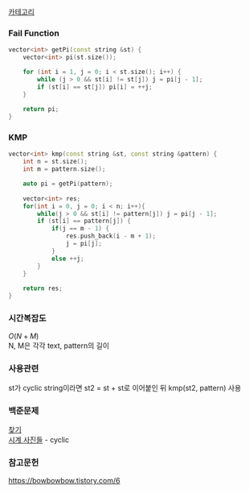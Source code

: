 [카테고리](/README.md)
### Fail Function
```cpp
vector<int> getPi(const string &st) {
    vector<int> pi(st.size());

    for (int i = 1, j = 0; i < st.size(); i++) {
        while (j > 0 && st[i] != st[j]) j = pi[j - 1];
        if (st[i] == st[j]) pi[i] = ++j;
    }
    
    return pi;
}
```
### KMP
```cpp
vector<int> kmp(const string &st, const string &pattern) {
    int n = st.size();
    int m = pattern.size();

    auto pi = getPi(pattern);
    
    vector<int> res;
    for(int i = 0, j = 0; i < n; i++){
        while(j > 0 && st[i] != pattern[j]) j = pi[j - 1];
        if (st[i] == pattern[j]) {
            if(j == m - 1) {
                res.push_back(i - m + 1);
                j = pi[j];
            }
            else ++j;
        }
    }
    
    return res;
}
```
### 시간복잡도 
$O(N+M)$   
N, M은 각각 text, pattern의 길이

### 사용관련
st가 cyclic string이라면 st2 = st + st로 이어붙인 뒤 kmp(st2, pattern) 사용

### 백준문제
[찾기](https://www.acmicpc.net/problem/1786)   
[시계 사진들](https://www.acmicpc.net/problem/10266) - cyclic   

### 참고문헌
https://bowbowbow.tistory.com/6